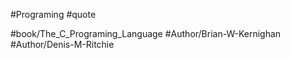 #Programing
#quote

#book/The_C_Programing_Language
#Author/Brian-W-Kernighan
#Author/Denis-M-Ritchie
